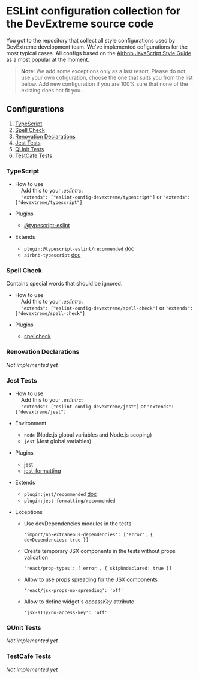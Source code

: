 # ESLint configuration collection for the DevExtreme source code

You got to the repository that collect all style configurations used by DevExtreme development team. We've implemented cofigurations for the most typical cases. All configs based on the [Airbnb JavaScript Style Guide](https://github.com/airbnb/javascript) as a most popular at the moment. 

> **Note**: We add some exceptions only as a last resort. Please do not use your own cofiguration, choose the one that suits you from the list below. Add new configuration if you are 100% sure that none of the existing does not fit you.

## Configurations

  1. [TypeScript](#typescript)
  1. [Spell Check](#spell-check)
  1. [Renovation Declarations](#renovation-declarations)
  1. [Jest Tests](#jest-tests)
  1. [QUnit Tests](#qunit-tests)
  1. [TestCafe Tests](#testcafe-tests)


### TypeScript
- How to use\
    &nbsp; &nbsp; Add this to your *.eslintrc*:\
    &nbsp; &nbsp; `"extends": ["eslint-config-devextreme/typescript"]` or `"extends": ["devextreme/typescript"]`
- Plugins
  - [@typescript-eslint](https://github.com/typescript-eslint/typescript-eslint)
  
- Extends
  - `plugin:@typescript-eslint/recommended` [doc](https://github.com/typescript-eslint/typescript-eslint/tree/master/packages/eslint-plugin#recommended-configs)
  - `airbnb-typescript` [doc](https://github.com/iamturns/eslint-config-airbnb-typescript)
  

### Spell Check
Contains special words that should be ignored.
- How to use\
    &nbsp; &nbsp; Add this to your *.eslintrc*:\
    &nbsp; &nbsp; `"extends": ["eslint-config-devextreme/spell-check"]` or `"extends": ["devextreme/spell-check"]`

- Plugins
  - [spellcheck](https://github.com/aotaduy/eslint-plugin-spellcheck)

### Renovation Declarations
*Not implemented yet*

### Jest Tests
- How to use\
    &nbsp; &nbsp; Add this to your *.eslintrc*:\
    &nbsp; &nbsp; `"extends": ["eslint-config-devextreme/jest"]` or `"extends": ["devextreme/jest"]`

- Environment
  - `node` (Node.js global variables and Node.js scoping)
  - `jest` (Jest global variables)
  
- Plugins
  - [jest](https://github.com/jest-community/eslint-plugin-jest)
  - [jest-formatting](https://github.com/dangreenisrael/eslint-plugin-jest-formatting)
  
- Extends
  - `plugin:jest/recommended` [doc](https://github.com/jest-community/eslint-plugin-jest#recommended)
  - `plugin:jest-formatting/recommended`
  
- Exceptions
  - Use devDependencies modules in the tests
    ```javasxript 
    'import/no-extraneous-dependencies': ['error', { devDependencies: true }]
    ```
  - Create temporary JSX components in the tests without props validation 
    ```javasxript 
    'react/prop-types': ['error', { skipUndeclared: true }]
    ```
  - Allow to use props spreading for the JSX components
    ```javasxript
    'react/jsx-props-no-spreading': 'off'
    ```
  - Allow to define widget's *accessKey* attribute
    ```javasxript
    'jsx-a11y/no-access-key': 'off'
    ```

### QUnit Tests
*Not implemented yet*

### TestCafe Tests
*Not implemented yet*


